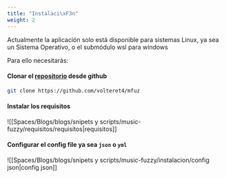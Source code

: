 ```yaml
---
title: "Instalaci\xF3n"
weight: 2
---
```


Actualmente la aplicación solo está disponible para sistemas Linux, ya sea un Sistema Operativo, o el submódulo wsl para windows

Para ello necesitarás:

#### Clonar el [repositorio](https://github.com/volteret4/mfuz) desde github
```bash
git clone https://github.com/volteret4/mfuz 
```

#### Instalar los requisitos
![[Spaces/Blogs/blogs/snipets y scripts/music-fuzzy/requisitos/requisitos|requisitos]]

#### Configurar el config file ya sea `json` o `yml`
![[Spaces/Blogs/blogs/snipets y scripts/music-fuzzy/instalacion/config json|config json]]





